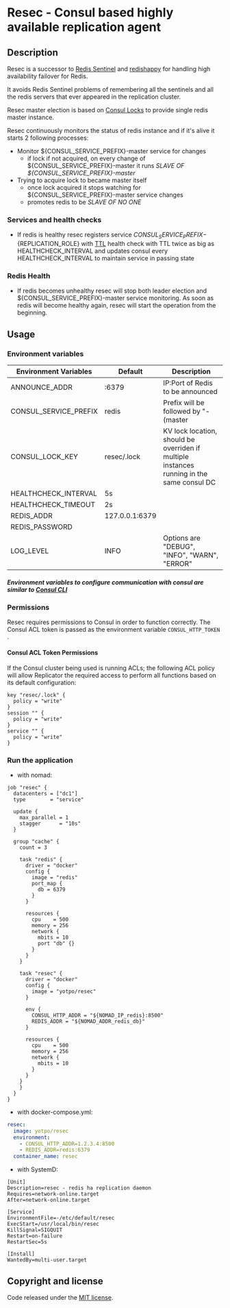 # Resec - Consul based highly available replication agent


## Description

Resec is a successor to [Redis Sentinel](https://redis.io/topics/sentinel) and [redishappy](https://github.com/mdevilliers/redishappy) for handling high availability failover for Redis.

It avoids Redis Sentinel problems of remembering all the sentinels and all the redis servers that ever appeared in the replication cluster.

Resec master election is based on [Consul Locks](https://www.consul.io/docs/commands/lock.html) to provide single redis master instance.

Resec continuously monitors the status of redis instance and if it's alive it starts 2 following processes:
* Monitor ${CONSUL_SERVICE_PREFIX}-master service for changes
    * if lock if not acquired, on every change of ${CONSUL_SERVICE_PREFIX}-master it runs *SLAVE OF ${CONSUL_SERVICE_PREFIX}-master*
* Trying to acquire lock to became master itself
    * once lock acquired it stops watching for ${CONSUL_SERVICE_PREFIX}-master service changes
    * promotes redis to be *SLAVE OF NO ONE*

### Services and health checks
* If redis is healthy resec registers service ${CONSUL_SERVICE_PREFIX}-${REPLICATION_ROLE} with [TTL](https://www.consul.io/docs/agent/checks.html#TTL) health check with TTL twice as big as HEALTHCHECK_INTERVAL and updates consul every HEALTHCHECK_INTERVAL to maintain service in passing state

### Redis Health
* If redis becomes unhealthy resec will stop both leader election and ${CONSUL_SERVICE_PREFIX}-master service monitoring. As soon as redis will become healthy again, resec will start the operation from the beginning.

## Usage

### Environment variables

Environment Variables |  Default       | Description                                       
----------------------| ---------------| ------------------------------------------------- 
ANNOUNCE_ADDR         | :6379          | IP:Port of Redis to be announced                  
CONSUL_SERVICE_PREFIX | redis          | Prefix will be followed by "-(master|slave)"      
CONSUL_LOCK_KEY       | resec/.lock    | KV lock location, should be overriden if multiple instances running in the same consul DC
HEALTHCHECK_INTERVAL  | 5s             |                                                   
HEALTHCHECK_TIMEOUT   | 2s             |                                                   
REDIS_ADDR            | 127.0.0.1:6379 |                                                   
REDIS_PASSWORD        |                |
LOG_LEVEL             | INFO           | Options are "DEBUG", "INFO", "WARN", "ERROR"

##### Environment variables to configure communication with consul are similar to [Consul CLI](https://www.consul.io/docs/commands/index.html#environment-variables)

### Permissions

Resec requires permissions to Consul in order to function correctly.
The Consul ACL token is passed as the environment variable `CONSUL_HTTP_TOKEN` .

#### Consul ACL Token Permissions

If the Consul cluster being used is running ACLs; the following ACL policy will allow Replicator the required access to perform all functions based on its default configuration:

```hcl
key "resec/.lock" {
  policy = "write"
}
session "" {
  policy = "write"
}
service "" {
  policy = "write"
}
```

### Run the application

* with nomad:
```hcl
job "resec" {
  datacenters = ["dc1"]
  type        = "service"

  update {
    max_parallel = 1
    stagger      = "10s"
  }

  group "cache" {
    count = 3

    task "redis" {
      driver = "docker"
      config {
        image = "redis"
        port_map {
          db = 6379
        }
      }

      resources {
        cpu    = 500
        memory = 256
        network {
          mbits = 10
          port "db" {}
        }
      }
    }
    
    task "resec" {
      driver = "docker"
      config {
        image = "yotpo/resec"
      }
      
      env {
        CONSUL_HTTP_ADDR = "${NOMAD_IP_redis}:8500"
        REDIS_ADDR = "${NOMAD_ADDR_redis_db}"
      }

      resources {
        cpu    = 500
        memory = 256
        network {
          mbits = 10
        }
      }
    }
    }
  }
}
```

* with docker-compose.yml:  

```yaml
resec:
  image: yotpo/resec
  environment:
    - CONSUL_HTTP_ADDR=1.2.3.4:8500
    - REDIS_ADDR=redis:6379
  container_name: resec
```

* with SystemD:
```
[Unit]
Description=resec - redis ha replication daemon
Requires=network-online.target
After=network-online.target

[Service]
EnvironmentFile=-/etc/default/resec
ExecStart=/usr/local/bin/resec
KillSignal=SIGQUIT
Restart=on-failure
RestartSec=5s

[Install]
WantedBy=multi-user.target

```

## Copyright and license

Code released under the [MIT license](https://github.com/YotpoLtd/ReSeC/blob/master/LICENSE).
